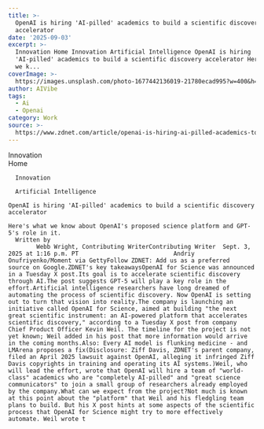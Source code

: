 ```yaml
---
title: >-
  OpenAI is hiring 'AI-pilled' academics to build a scientific discovery
  accelerator
date: '2025-09-03'
excerpt: >-
  Innovation Home Innovation Artificial Intelligence OpenAI is hiring
  'AI-pilled' academics to build a scientific discovery accelerator Here's what
  we k...
coverImage: >-
  https://images.unsplash.com/photo-1677442136019-21780ecad995?w=400&h=200&fit=crop&auto=format
author: AIVibe
tags:
  - Ai
  - Openai
category: Work
source: >-
  https://www.zdnet.com/article/openai-is-hiring-ai-pilled-academics-to-build-a-scientific-discovery-accelerator/
---
```

Innovation      
      Home
    
      Innovation
    
      Artificial Intelligence
       
    OpenAI is hiring 'AI-pilled' academics to build a scientific discovery accelerator
     
    Here's what we know about OpenAI's proposed science platform and GPT-5's role in it.
      Written by 
            Webb Wright, Contributing WriterContributing Writer  Sept. 3, 2025 at 1:16 p.m. PT                           Andriy Onufriyenko/Moment via GettyFollow ZDNET: Add us as a preferred source on Google.ZDNET's key takeawaysOpenAI for Science was announced in a Tuesday X post.Its goal is to accelerate scientific discovery through AI.The post suggests GPT-5 will play a key role in the effort.Artificial intelligence researchers have long dreamed of automating the process of scientific discovery. Now OpenAI is setting out to turn that vision into reality.The company is launching an initiative called OpenAI for Science, aimed at building "the next great scientific instrument: an AI-powered platform that accelerates scientific discovery," according to a Tuesday X post from company Chief Product Officer Kevin Weil. The timeline for the project is not yet known; Weil added in his post that more information would arrive in the coming months.Also: Every AI model is flunking medicine - and LMArena proposes a fix(Disclosure: Ziff Davis, ZDNET's parent company, filed an April 2025 lawsuit against OpenAI, alleging it infringed Ziff Davis copyrights in training and operating its AI systems.)Weil, who will lead the effort, wrote that OpenAI will hire a team of "world-class" academics who are "completely AI-pilled" and "great science communicators" to join a small group of researchers already employed by the company.What can we expect from the project?Not much is known at this point about the "platform" that Weil and his fledgling team plans to build. But his X post hints at some aspects of the scientific process that OpenAI for Science might try to more effectively automate. Weil wrote t
